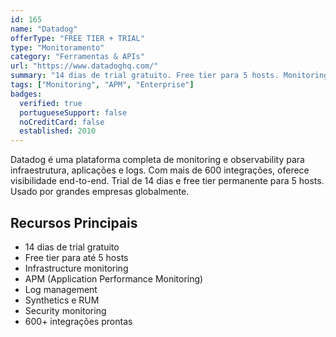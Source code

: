 ```yaml
---
id: 165
name: "Datadog"
offerType: "FREE TIER + TRIAL"
type: "Monitoramento"
category: "Ferramentas & APIs"
url: "https://www.datadoghq.com/"
summary: "14 dias de trial gratuito. Free tier para 5 hosts. Monitoring, APM, logs e security."
tags: ["Monitoring", "APM", "Enterprise"]
badges:
  verified: true
  portugueseSupport: false
  noCreditCard: false
  established: 2010
---
```


Datadog é uma plataforma completa de monitoring e observability para infraestrutura, aplicações e logs. Com mais de 600 integrações, oferece visibilidade end-to-end. Trial de 14 dias e free tier permanente para 5 hosts. Usado por grandes empresas globalmente.

## Recursos Principais

- 14 dias de trial gratuito
- Free tier para até 5 hosts
- Infrastructure monitoring
- APM (Application Performance Monitoring)
- Log management
- Synthetics e RUM
- Security monitoring
- 600+ integrações prontas
